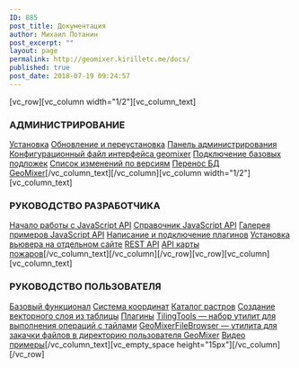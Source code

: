 ```yaml
---
ID: 885
post_title: Документация
author: Михаил Потанин
post_excerpt: ""
layout: page
permalink: http://geomixer.kirilletc.me/docs/
published: true
post_date: 2018-07-19 09:24:57
---
```

[vc_row][vc_column width="1/2"][vc_column_text]
<h3>АДМИНИСТРИРОВАНИЕ</h3>
<a href="/docs/admin/install">Установка</a>
<a href="/docs/admin/update">Обновление и переустановка</a>
<a href="/docs/admin/geomixer-admin">Панель администрирования</a>
<a href="/docs/admin/config-js">Конфигурационный файл интерфейса geomixer</a>
<a href="/docs/admin/add-base-layer">Подключение базовых подложек</a>
<a href="/docs/admin/updates2">Список изменений по версиям</a>
<a href="/docs/admin/transition">Перенос БД GeoMixer</a>[/vc_column_text][/vc_column][vc_column width="1/2"][vc_column_text]
<h3>РУКОВОДСТВО РАЗРАБОТЧИКА</h3>
<a href="/docs/dev-manual/getting-started">Начало работы с JavaScript API</a>
<a href="/docs/dev-manual/geomixer-api-v2">Справочник JavaScript API</a>
<a href="/docs/dev-manual/geomixer-api-v2-examples">Галерея примеров JavaScript API</a>
<a href="/docs/dev-manual/add-plugin">Написание и подключение плагинов</a>
<a href="/docs/dev-manual/install-viewer">Установка вьювера на отдельном сайте</a>
<a href="/docs/dev-manual/rest-api">REST API</a>
<a href="/docs/dev-manual/api-fires-map">API карты пожаров</a>[/vc_column_text][/vc_column][/vc_row][vc_row][vc_column][vc_column_text]
<h3>РУКОВОДСТВО ПОЛЬЗОВАТЕЛЯ</h3>
<a href="https://docs.google.com/document/d/1Z0k9AqLiTLj4g5K2VmZKeydtXNoNwy-_PnoF7lDTcsI/edit?usp=sharing" target="_blank" rel="noopener noreferrer">Базовый функционал</a>
<a href="/docs/manual/datum">Система координат</a>
<a href="/docs/manual/rastr-catalog">Каталог растров</a>
<a href="/docs/manual/add-bd-vector-layer">Создание векторного слоя из таблицы</a>
<a href="/docs/manual/plugins">Плагины</a>
<a href="/docs/manual/tilingtools">TilingTools — набор утилит для выполнения операций с тайлами</a>
<a href="/docs/manual/geomixer-file-browser">GeoMixerFileBrowser — утилита для закачки файлов в директорию пользователя GeoMixer</a>
<a href="/docs/manual/video-samples">Видео примеры</a>[/vc_column_text][vc_empty_space height="15px"][/vc_column][/vc_row]